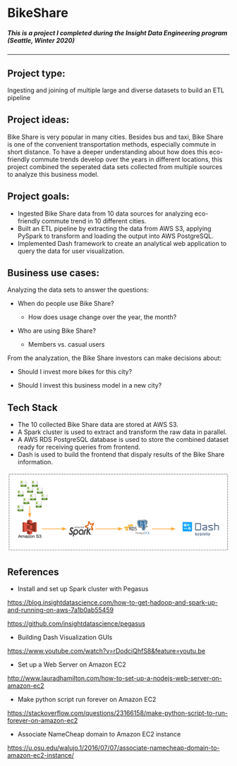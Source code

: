 # BikeShare
##### This is a project I completed during the Insight Data Engineering program (Seattle, Winter 2020)
---
## Project type: 
Ingesting and joining of multiple large and diverse datasets to build an ETL pipeline

## Project ideas:
Bike Share is very popular in many cities. Besides bus and taxi, Bike Share is one of the convenient transportation methods, especially commute in short distance. To have a deeper understanding about how does this eco-friendly commute trends develop over the years in different locations, this project combined the seperated data sets collected from multiple sources to analyze this business model.

## Project goals:
* Ingested Bike Share data from 10 data sources for analyzing eco-friendly commute trend in 10 different cities.
* Built an ETL pipeline by extracting the data from AWS S3, applying PySpark to transform and loading the output into AWS PostgreSQL.
* Implemented Dash framework to create an analytical web application to query the data for user visualization.

## Business use cases:
Analyzing the data sets to answer the questions:

* When do people use Bike Share?
  * How does usage change over the year, the month?
  
* Who are using Bike Share?
  * Members vs. casual users

From the analyzation, the Bike Share investors can make decisions about:

  * Should I invest more bikes for this city?
  
  * Should I invest this business model in a new city?

## Tech Stack
* The 10 collected Bike Share data are stored at AWS S3.
* A Spark cluster is used to extract and transform the raw data in parallel.
* A AWS RDS PostgreSQL database is used to store the combined dataset ready for receiving queries from frontend.
* Dash is used to build the frontend that dispaly results of the Bike Share information.

![](image/techStack_2.PNG)

## References
* Install and set up Spark cluster with Pegasus

https://blog.insightdatascience.com/how-to-get-hadoop-and-spark-up-and-running-on-aws-7a1b0ab55459

https://github.com/insightdatascience/pegasus

* Building Dash Visualization GUIs

https://www.youtube.com/watch?v=rDodciQhfS8&feature=youtu.be

* Set up a Web Server on Amazon EC2

http://www.lauradhamilton.com/how-to-set-up-a-nodejs-web-server-on-amazon-ec2

* Make python script run forever on Amazon EC2

https://stackoverflow.com/questions/23166158/make-python-script-to-run-forever-on-amazon-ec2

* Associate NameCheap domain to Amazon EC2 instance

https://u.osu.edu/walujo.1/2016/07/07/associate-namecheap-domain-to-amazon-ec2-instance/


